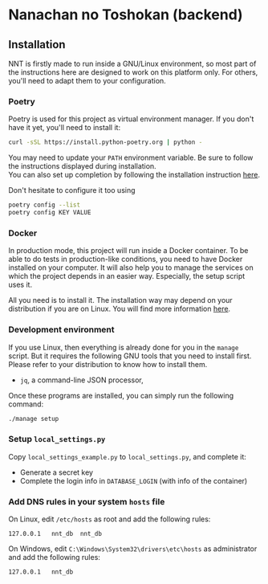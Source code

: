 Nanachan no Toshokan (backend)
==============================

Installation
------------

NNT is firstly made to run inside a GNU/Linux environment, so most part of the instructions here are designed to work on
this platform only. For others, you'll need to adapt them to your configuration.

### Poetry

Poetry is used for this project as virtual environment manager. If you don't have it yet,
you'll need to install it:

```bash
curl -sSL https://install.python-poetry.org | python -
```

You may need to update your `PATH` environment variable. Be sure to follow the instructions displayed during
installation.  
You can also set up completion by following the installation instruction
[here](https://poetry.eustace.io/docs/#enable-tab-completion-for-bash-fish-or-zsh).

Don't hesitate to configure it too using

```bash
poetry config --list
poetry config KEY VALUE
```

### Docker

In production mode, this project will run inside a Docker container. To be able to do tests in
production-like conditions, you need to have Docker installed on your computer. It will also help
you to manage the services on which the project depends in an easier way. Especially, the setup
script uses it.

All you need is to install it. The installation way may depend on your distribution if you are
on Linux. You will find more information [here](https://docs.docker.com/install/).

### Development environment

If you use Linux, then everything is already done for you in the `manage` script. But it
requires the following GNU tools that you need to install first. Please refer to your
distribution to know how to install them.

- `jq`, a command-line JSON processor,

Once these programs are installed, you can simply run the following command:

```bash
./manage setup
```

### Setup `local_settings.py`

Copy `local_settings_example.py` to `local_settings.py`, and complete it:

- Generate a secret key
- Complete the login info in `DATABASE_LOGIN` (with info of the container)

### Add DNS rules in your system `hosts` file

On Linux, edit `/etc/hosts` as root and add the following rules:

```
127.0.0.1   nnt_db  nnt_db
```

On Windows, edit `C:\Windows\System32\drivers\etc\hosts` as administrator and add the following
rules:

```
127.0.0.1   nnt_db
```
